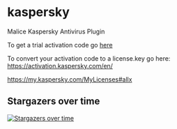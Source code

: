 kaspersky
=========

Malice Kaspersky Antivirus Plugin

To get a trial activation code go [here](https://usa.kaspersky.com/small-to-medium-business-security/downloads/file-server-free-trial?utm_content=downloads)

To convert your activation code to a license.key go here: https://activation.kaspersky.com/en/

https://my.kaspersky.com/MyLicenses#allx

Stargazers over time
--------------------

[![Stargazers over time](https://starcharts.herokuapp.com/maliceio/malice.svg)](https://starcharts.herokuapp.com/maliceio/malice)

